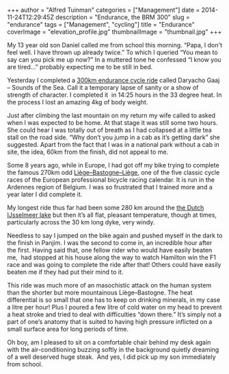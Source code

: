 +++
author = "Alfred Tuinman"
categories = ["Management"]
date = 2014-11-24T12:29:45Z
description = "Endurance, the BRM 300"
slug = "endurance"
tags = ["Management", "cycling"]
title = "Endurance"
coverImage = "elevation_profile.jpg"
thumbnailImage = "thumbnail.jpg"
+++


My 13 year old son Daniel called me from school this morning. “Papa, I don't feel well. I have thrown up already twice.” To which I queried “You mean to say can you pick me up now?” In a muttered tone he confessed “I know you are tired…” probably expecting me to be still in bed.

Yesterday I completed a [300km endurance cycle ride](http://ridewithgps.com/routes/3667771) called Daryacho Gaaj – Sounds of the Sea. Call it a temporary lapse of sanity or a show of strength of character. I completed it  in 14:25 hours in the 33 degree heat. In the process I lost an amazing 4kg of body weight.

Just after climbing the last mountain on my return my wife called to asked when I was expected to be home. At that stage it was still some two hours. She could hear I was totally out of breath as I had collapsed at a little tea stall on the road side. “Why don’t you jump in a cab as it’s getting dark” she suggested. Apart from the fact that I was in a national park without a cab in site, the idea, 60km from the finish, did not appeal to me.

Some 8 years ago, while in Europe, I had got off my bike trying to complete the famous 270km odd [Liège–Bastogne–Liège](http://ridewithgps.com/trips/84995), one of the five classic cycle races of the European professional bicycle racing calendar. It is run in the Ardennes region of Belgium. I was so frustrated that I trained more and a year later I did complete it.

My longest ride thus far had been some 280 km around the [the Dutch IJsselmeer lake](http://www.routeyou.com/route/view/48888/racefietsroute/rondje-ijsselmeer.nl) but then it’s all flat, pleasant temperature, though at times, particularly across the 30 km long dyke, very windy.

Needless to say I jumped on the bike again and pushed myself in the dark to the finish in Panjim. I was the second to come in, an incredible hour after the first. Having said that, one fellow rider who would have easily beaten me,  had stopped at his house along the way to watch Hamilton win the F1 race and was going to complete the ride after that! Others could have easily beaten me if they had put their mind to it.

This ride was much more of an masochistic attack on the human system than the shorter but more mountainous Liège–Bastogne. The heat differential is so small that one has to keep on drinking minerals, in my case a litre per hour! Plus I poured a few litre of cold water on my head to prevent a heat stroke and tried to deal with difficulties “down there.” It’s simply not a part of one’s anatomy that is suited to having high pressure inflicted on a small surface area for long periods of time.

Oh boy, am I pleased to sit on a comfortable chair behind my desk again with the air-conditioning buzzing softly in the background quietly dreaming of a well deserved huge steak.  And yes, I did pick up my son immediately from school.